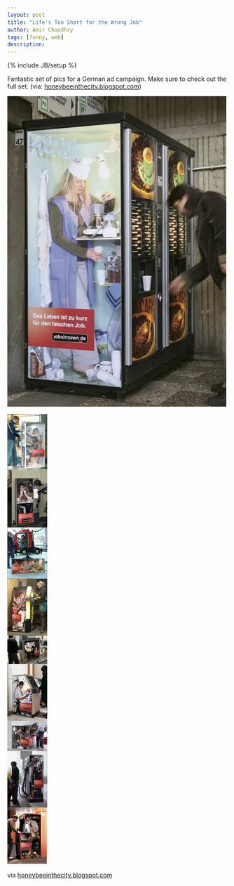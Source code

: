 ```yaml
---
layout: post
title: "Life's Too Short for the Wrong Job"
author: Amir Chaudhry
tags: [funny, web]
description:
---
```

{% include JB/setup %}

Fantastic set of pics for a German ad campaign. Make sure to check out the full set. (via: [honeybeeinthecity.blogspot.com](http://honeybeeinthecity.blogspot.com/2011/02/lifes-too-short-for-wrong-job.html))

![life's too short for the wrong job](/images/too-short-wrong-job/too-short-wrong-job-1.jpg)

![life's too short for the wrong job](/images/too-short-wrong-job/too-short-wrong-job-2.jpg)

via [honeybeeinthecity.blogspot.com](http://honeybeeinthecity.blogspot.com/2011/02/lifes-too-short-for-wrong-job.html)

